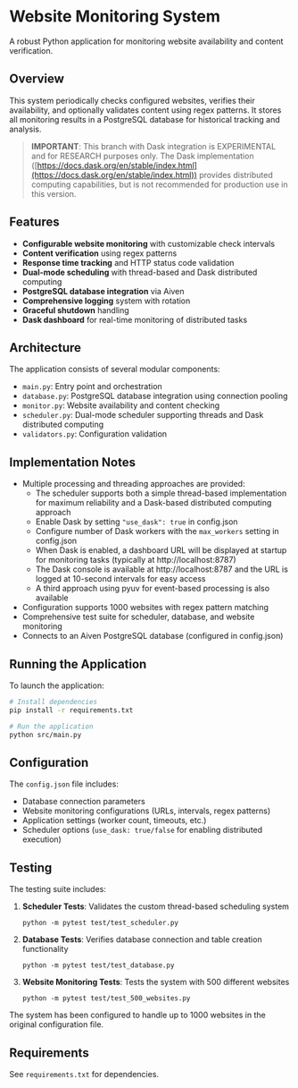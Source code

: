 # Website Monitoring System

A robust Python application for monitoring website availability and content verification.

## Overview

This system periodically checks configured websites, verifies their availability, and optionally validates content using regex patterns. It stores all monitoring results in a PostgreSQL database for historical tracking and analysis.

> **IMPORTANT**: This branch with Dask integration is EXPERIMENTAL and for RESEARCH purposes only. The Dask implementation ([https://docs.dask.org/en/stable/index.html](https://docs.dask.org/en/stable/index.html)) provides distributed computing capabilities, but is not recommended for production use in this version.

## Features

- **Configurable website monitoring** with customizable check intervals
- **Content verification** using regex patterns
- **Response time tracking** and HTTP status code validation
- **Dual-mode scheduling** with thread-based and Dask distributed computing
- **PostgreSQL database integration** via Aiven
- **Comprehensive logging** system with rotation
- **Graceful shutdown** handling
- **Dask dashboard** for real-time monitoring of distributed tasks

## Architecture

The application consists of several modular components:

- `main.py`: Entry point and orchestration
- `database.py`: PostgreSQL database integration using connection pooling
- `monitor.py`: Website availability and content checking
- `scheduler.py`: Dual-mode scheduler supporting threads and Dask distributed computing
- `validators.py`: Configuration validation

## Implementation Notes

- Multiple processing and threading approaches are provided:
  - The scheduler supports both a simple thread-based implementation for maximum reliability and a Dask-based distributed computing approach
  - Enable Dask by setting `"use_dask": true` in config.json
  - Configure number of Dask workers with the `max_workers` setting in config.json
  - When Dask is enabled, a dashboard URL will be displayed at startup for monitoring tasks (typically at http://localhost:8787)
  - The Dask console is available at http://localhost:8787 and the URL is logged at 10-second intervals for easy access
  - A third approach using pyuv for event-based processing is also available
- Configuration supports 1000 websites with regex pattern matching
- Comprehensive test suite for scheduler, database, and website monitoring
- Connects to an Aiven PostgreSQL database (configured in config.json)

## Running the Application

To launch the application:

```bash
# Install dependencies
pip install -r requirements.txt

# Run the application
python src/main.py
```



## Configuration

The `config.json` file includes:
- Database connection parameters
- Website monitoring configurations (URLs, intervals, regex patterns)
- Application settings (worker count, timeouts, etc.)
- Scheduler options (`use_dask: true/false` for enabling distributed execution)

## Testing

The testing suite includes:

1. **Scheduler Tests**: Validates the custom thread-based scheduling system
   ```
   python -m pytest test/test_scheduler.py
   ```

2. **Database Tests**: Verifies database connection and table creation functionality
   ```
   python -m pytest test/test_database.py
   ```

3. **Website Monitoring Tests**: Tests the system with 500 different websites
   ```
   python -m pytest test/test_500_websites.py
   ```

The system has been configured to handle up to 1000 websites in the original configuration file.

## Requirements

See `requirements.txt` for dependencies.
